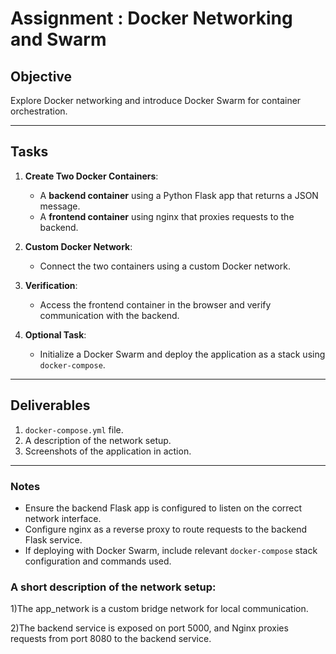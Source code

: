 # Assignment : Docker Networking and Swarm

## Objective
Explore Docker networking and introduce Docker Swarm for container orchestration.

---

## Tasks

1. **Create Two Docker Containers**:
   - A **backend container** using a Python Flask app that returns a JSON message.
   - A **frontend container** using nginx that proxies requests to the backend.

2. **Custom Docker Network**:
   - Connect the two containers using a custom Docker network.

3. **Verification**:
   - Access the frontend container in the browser and verify communication with the backend.

4. **Optional Task**:
   - Initialize a Docker Swarm and deploy the application as a stack using `docker-compose`.

---

## Deliverables
1. `docker-compose.yml` file.
2. A description of the network setup.
3. Screenshots of the application in action.

---

### Notes
- Ensure the backend Flask app is configured to listen on the correct network interface.
- Configure nginx as a reverse proxy to route requests to the backend Flask service.
- If deploying with Docker Swarm, include relevant `docker-compose` stack configuration and commands used.


### A short description of the network setup:

1)The app_network is a custom bridge network for local communication.

2)The backend service is exposed on port 5000, and Nginx proxies requests from port 8080 to the backend service.
